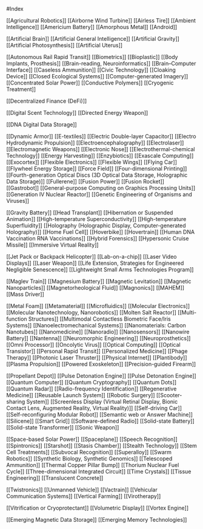 #Index



[[Agricultural Robotics]]
[[Airborne Wind Turbine]]
[[Airless Tire]]
[[Ambient Intelligence]]
[[Americium Battery]]
[[Amorphous Metal]]
[[Android]]

[[Artificial Brain]]
[[Artificial General Intelligence]]
[[Artificial Gravity]]
[[Artificial Photosynthesis]]
[[Artificial Uterus]]

[[Autonomous Rail Rapid Transit]]
[[Biometrics]]
[[Bioplastic]]
[[Body Implants, Prosthesis]]
[[Brain-reading, Neuroinformatics]]
[[Brain–Computer Interface]]
[[Caseless Ammunition]]
[[Civic Technology]]
[[Cloaking Device]]
[[Closed Ecological Systems]]
[[Computer-generated Imagery]]
[[Concentrated Solar Power]]
[[Conductive Polymers]]
[[Cryogenic Treatment]]

[[Decentralized Finance (DeFi)]]

[[Digital Scent Technology]]
[[Directed Energy Weapon]]

[[DNA Digital Data Storage]]

[[Dynamic Armor]]
[[E-textiles]]
[[Electric Double-layer Capacitor]]
[[Electro Hydrodynamic Propulsion]]
[[Electroencephalography]]
[[Electrolaser]]
[[Electromagnetic Weapons]]
[[Electronic Nose]]
[[Electrothermal-chemical Technology]]
[[Energy Harvesting]]
[[Enzybiotics]]
[[Exascale Computing]]
[[Exocortex]]
[[Flexible Electronics]]
[[Flexible Wings]]
[[Flying Car]]
[[Flywheel Energy Storage]]
[[Force Field]]
[[Four-dimensional Printing]]
[[Fourth-generation Optical Discs (3D Optical Data Storage, Holographic Data Storage)]]
[[Fullerene]]
[[Fusion Power]]
[[Fusion Rocket]]
[[Gastrobot]]
[[General-purpose Computing on Graphics Processing Units]]
[[Generation IV Nuclear Reactor]]
[[Genetic Engineering of Organisms and Viruses]]

[[Gravity Battery]]
[[Head Transplant]]
[[Hibernation or Suspended Animation]]
[[High-temperature Superconductivity]]
[[High-temperature Superfluidity]]
[[Holography (Holographic Display, Computer-generated Holography)]]
[[Home Fuel Cell]]
[[Hoverbike]]
[[Hovertrain]]
[[Human DNA Vaccination RNA Vaccinations]]
[[Hybrid Forensics]]
[[Hypersonic Cruise Missile]]
[[Immersive Virtual Reality]]

[[Jet Pack or Backpack Helicopter]]
[[Lab-on-a-chip]]
[[Laser Video Displays]]
[[Laser Weapon]]
[[Life Extension, Strategies for Engineered Negligible Senescence]]
[[Lightweight Small Arms Technologies Program]]


[[Maglev Train]]
[[Magnesium Battery]]
[[Magnetic Levitation]]
[[Magnetic Nanoparticles]]
[[Magnetorheological Fluid]]
[[Magnonics]]
[[MAHEM]]
[[Mass Driver]]

[[Metal Foam]]
[[Metamaterial]]
[[Microfluidics]]
[[Molecular Electronics]]
[[Molecular Nanotechnology, Nanorobotics]]
[[Molten Salt Reactor]]
[[Multi-function Structures]]
[[Multimodal Contactless Biometric Face/Iris Systems]]
[[Nanoelectromechanical Systems]]
[[Nanomaterials: Carbon Nanotubes]]
[[Nanomedicine]]
[[Nanoradio]]
[[Nanosensors]]
[[Nanowire Battery]]
[[Nantenna]]
[[Neuromorphic Engineering]]
[[Neuroprosthetics]]
[[Omni Processor]]
[[Oncolytic Virus]]
[[Optical Computing]]
[[Optical Transistor]]
[[Personal Rapid Transit]]
[[Personalized Medicine]]
[[Phage Therapy]]
[[Photonic Laser Thruster]]
[[Physical Internet]]
[[Plantibody]]
[[Plasma Propulsion]]
[[Powered Exoskeleton]]
[[Precision-guided Firearm]]

[[Propellant Depot]]
[[Pulse Detonation Engine]]
[[Pulse Detonation Engine]]
[[Quantum Computer]]
[[Quantum Cryptography]]
[[Quantum Dots]]
[[Quantum Radar]]
[[Radio-frequency Identification]]
[[Regenerative Medicine]]
[[Reusable Launch System]]
[[Robotic Surgery]]
[[Scooter-sharing System]]
[[Screenless Display (Virtual Retinal Display, Bionic Contact Lens, Augmented Reality, Virtual Reality)]]
[[Self-driving Car]]
[[Self-reconfiguring Modular Robot]]
[[Semantic web or Answer Machine]]
[[Silicene]]
[[Smart Grid]]
[[Software-defined Radio]]
[[Solid-state Battery]]
[[Solid-state Transformer]]
[[Sonic Weapon]]

[[Space-based Solar Power]]
[[Spaceplane]]
[[Speech Recognition]]
[[Spintronics]]
[[Starshot]]
[[Stasis Chamber]]
[[Stealth Technology]]
[[Stem Cell Treatments]]
[[Subvocal Recognition]]
[[Superalloy]]
[[Swarm Robotics]]
[[Synthetic Biology, Synthetic Genomics]]
[[Telescoped Ammunition]]
[[Thermal Copper Pillar Bump]]
[[Thorium Nuclear Fuel Cycle]]
[[Three-dimensional Integrated Circuit]]
[[Time Crystals]]
[[Tissue Engineering]]
[[Translucent Concrete]]

[[Twistronics]]
[[Unmanned Vehicle]]
[[Vactrain]]
[[Vehicular Communication Systems]]
[[Vertical Farming]]
[[Virotherapy]]

[[Vitrification or Cryoprotectant]]
[[Volumetric Display]]
[[Vortex Engine]]


[[Emerging Magnetic Data Storage]]
[[Emerging Memory Technologies]]